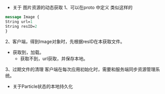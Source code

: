 
- 关于 图片资源的动态获取 
1、可以在proto 中定义 类似这样的

``` protobuf
message Image {
String url=1 
String resID=2
}
```

2、客户端，得到Image对象时，先根据resID在本获取文件。
 - 获取到，加载。
   - 获取不到，url获取，并保存本地。 

3、过期文件的清理
 客户端在每次应用初始化时，需要和服务端同步资源管理系统。

- 关于Particle状态的本地持久化
